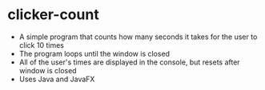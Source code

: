 # clicker-count
- A simple program that counts how many seconds it takes for the user to click 10 times
- The program loops until the window is closed
- All of the user's times are displayed in the console, but resets after window is closed
- Uses Java and JavaFX
